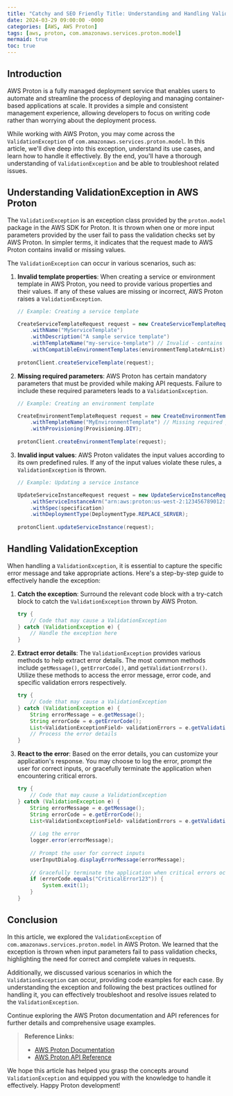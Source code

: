 ```yaml
---
title: "Catchy and SEO Friendly Title: Understanding and Handling ValidationException in AWS Proton"
date: 2024-03-29 09:00:00 -0000
categories: [AWS, AWS Proton]
tags: [aws, proton, com.amazonaws.services.proton.model]
mermaid: true
toc: true
---
```



## Introduction

AWS Proton is a fully managed deployment service that enables users to automate and streamline the process of deploying and managing container-based applications at scale. It provides a simple and consistent management experience, allowing developers to focus on writing code rather than worrying about the deployment process.

While working with AWS Proton, you may come across the `ValidationException` of `com.amazonaws.services.proton.model`. In this article, we'll dive deep into this exception, understand its use cases, and learn how to handle it effectively. By the end, you'll have a thorough understanding of `ValidationException` and be able to troubleshoot related issues.

## Understanding ValidationException in AWS Proton

The `ValidationException` is an exception class provided by the `proton.model` package in the AWS SDK for Proton. It is thrown when one or more input parameters provided by the user fail to pass the validation checks set by AWS Proton. In simpler terms, it indicates that the request made to AWS Proton contains invalid or missing values.

The `ValidationException` can occur in various scenarios, such as:

1. **Invalid template properties**: When creating a service or environment template in AWS Proton, you need to provide various properties and their values. If any of these values are missing or incorrect, AWS Proton raises a `ValidationException`.

   ```java
   // Example: Creating a service template
   
   CreateServiceTemplateRequest request = new CreateServiceTemplateRequest()
       .withName("MyServiceTemplate")
       .withDescription("A sample service template")
       .withTemplateName("my-service-template") // Invalid - contains invalid characters
       .withCompatibleEnvironmentTemplates(environmentTemplateArnList);
       
   protonClient.createServiceTemplate(request);
   ```

2. **Missing required parameters**: AWS Proton has certain mandatory parameters that must be provided while making API requests. Failure to include these required parameters leads to a `ValidationException`.

   ```java
   // Example: Creating an environment template
   
   CreateEnvironmentTemplateRequest request = new CreateEnvironmentTemplateRequest()
       .withTemplateName("MyEnvironmentTemplate") // Missing required property - description
       .withProvisioning(Provisioning.DIY);
       
   protonClient.createEnvironmentTemplate(request);
   ```

3. **Invalid input values**: AWS Proton validates the input values according to its own predefined rules. If any of the input values violate these rules, a `ValidationException` is thrown.

   ```java
   // Example: Updating a service instance
   
   UpdateServiceInstanceRequest request = new UpdateServiceInstanceRequest()
       .withServiceInstanceArn("arn:aws:proton:us-west-2:123456789012:service-instance/MY_SERVICE_INSTANCE_ARN") // Invalid ARN format
       .withSpec(specification)
       .withDeploymentType(DeploymentType.REPLACE_SERVER);
       
   protonClient.updateServiceInstance(request);
   ```

## Handling ValidationException

When handling a `ValidationException`, it is essential to capture the specific error message and take appropriate actions. Here's a step-by-step guide to effectively handle the exception:

1. **Catch the exception**: Surround the relevant code block with a try-catch block to catch the `ValidationException` thrown by AWS Proton.

   ```java
   try {
       // Code that may cause a ValidationException
   } catch (ValidationException e) {
       // Handle the exception here
   }
   ```

2. **Extract error details**: The `ValidationException` provides various methods to help extract error details. The most common methods include `getMessage()`, `getErrorCode()`, and `getValidationErrors()`. Utilize these methods to access the error message, error code, and specific validation errors respectively.

   ```java
   try {
       // Code that may cause a ValidationException
   } catch (ValidationException e) {
       String errorMessage = e.getMessage();
       String errorCode = e.getErrorCode();
       List<ValidationExceptionField> validationErrors = e.getValidationErrors();
       // Process the error details
   }
   ```

3. **React to the error**: Based on the error details, you can customize your application's response. You may choose to log the error, prompt the user for correct inputs, or gracefully terminate the application when encountering critical errors.

   ```java
   try {
       // Code that may cause a ValidationException
   } catch (ValidationException e) {
       String errorMessage = e.getMessage();
       String errorCode = e.getErrorCode();
       List<ValidationExceptionField> validationErrors = e.getValidationErrors();
       
       // Log the error
       logger.error(errorMessage);
       
       // Prompt the user for correct inputs
       userInputDialog.displayErrorMessage(errorMessage);
       
       // Gracefully terminate the application when critical errors occur
       if (errorCode.equals("CriticalError123")) {
           System.exit(1);
       }
   }
   ```

## Conclusion

In this article, we explored the `ValidationException` of `com.amazonaws.services.proton.model` in AWS Proton. We learned that the exception is thrown when input parameters fail to pass validation checks, highlighting the need for correct and complete values in requests.

Additionally, we discussed various scenarios in which the `ValidationException` can occur, providing code examples for each case. By understanding the exception and following the best practices outlined for handling it, you can effectively troubleshoot and resolve issues related to the `ValidationException`.

Continue exploring the AWS Proton documentation and API references for further details and comprehensive usage examples.

> **Reference Links:**
>
> - [AWS Proton Documentation](https://docs.aws.amazon.com/proton/)
> - [AWS Proton API Reference](https://docs.aws.amazon.com/AWSJavaSDK/latest/javadoc/com/amazonaws/services/proton/package-summary.html)

We hope this article has helped you grasp the concepts around `ValidationException` and equipped you with the knowledge to handle it effectively. Happy Proton development!